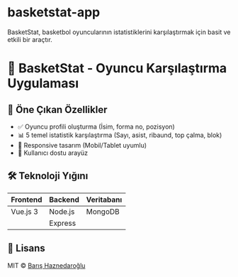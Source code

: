 # basketstat-app
BasketStat, basketbol oyuncularının istatistiklerini karşılaştırmak için basit ve etkili bir araçtır.

# 🏀 BasketStat - Oyuncu Karşılaştırma Uygulaması

## 📌 Öne Çıkan Özellikler
- ✅ Oyuncu profili oluşturma (İsim, forma no, pozisyon)
- 📊 5 temel istatistik karşılaştırma (Sayı, asist, ribaund, top çalma, blok)
- 📱 Responsive tasarım (Mobil/Tablet uyumlu)
- 🎨 Kullanıcı dostu arayüz

## 🛠 Teknoloji Yığını
| Frontend       | Backend    | Veritabanı   |
|----------------|------------|-------------|
| Vue.js 3       | Node.js    | MongoDB     |
|                | Express    |             |

## 📜 Lisans
MIT © [Barış Haznedaroğlu](https://github.com/barishh21)
